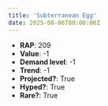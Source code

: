 ```yaml
---
title: 'Subterranean Egg'
date: 2025-08-06T00:00:00Z
---
```

- **RAP**: 209
- **Value**: -1
- **Demand level**: -1
- **Trend**: -1
- **Projected?**: True
- **Hyped?**: True
- **Rare?**: True
